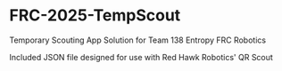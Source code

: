 # FRC-2025-TempScout
Temporary Scouting App Solution for Team 138 Entropy FRC Robotics

Included JSON file designed for use with Red Hawk Robotics' QR Scout
